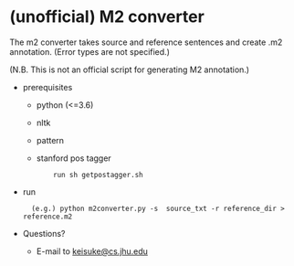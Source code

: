 # (unofficial) M2 converter 

The m2 converter takes source and reference sentences and create .m2 annotation. (Error types are not specified.)

(N.B. This is not an official script for generating M2 annotation.)


- prerequisites
  - python (<=3.6)
  - nltk
  - pattern
  - stanford pos tagger
        
            run sh getpostagger.sh


- run 
        
        (e.g.) python m2converter.py -s  source_txt -r reference_dir > reference.m2


- Questions?
  - E-mail to keisuke@cs.jhu.edu
